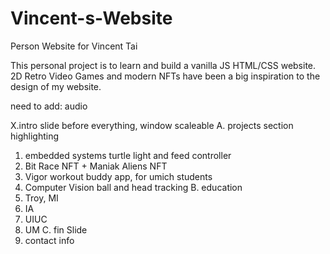 # Vincent-s-Website
Person Website for Vincent Tai


This personal project is to learn and build a vanilla JS HTML/CSS website. 
2D Retro Video Games and modern NFTs have been a big inspiration to the design of my website.

need to add:
audio

X.intro slide before everything, window scaleable 
A. projects section highlighting 
  1. embedded systems turtle light and feed controller
  2. Bit Race NFT + Maniak Aliens NFT
  3. Vigor workout buddy app, for umich students
  4. Computer Vision ball and head tracking
B. education
  1. Troy, MI
  2. IA
  3. UIUC
  4. UM
C. fin Slide
  1. contact info
